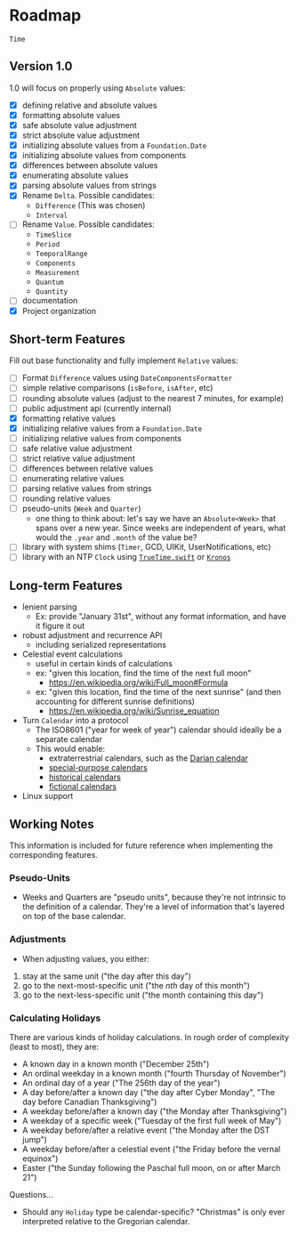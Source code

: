 # Roadmap

`Time` 

## Version 1.0

1.0 will focus on properly using `Absolute` values:

- [x] defining relative and absolute values
- [x] formatting absolute values
- [x] safe absolute value adjustment
- [x] strict absolute value adjustment
- [x] initializing absolute values from a `Foundation.Date`
- [x] initializing absolute values from components
- [x] differences between absolute values
- [x] enumerating absolute values
- [x] parsing absolute values from strings
- [x] Rename `Delta`. Possible candidates:
    - `Difference` (This was chosen)
    - `Interval`
- [ ] Rename `Value`. Possible candidates:
    - `TimeSlice`
    - `Period`
    - `TemporalRange`
    - `Components`
    - `Measurement`
    - `Quantum`
    - `Quantity`
- [ ] documentation
- [x] Project organization

## Short-term Features

Fill out base functionality and fully implement `Relative` values:

- [ ] Format `Difference` values using `DateComponentsFormatter`
- [ ] simple relative comparisons (`isBefore`, `isAfter`, etc)
- [ ] rounding absolute values (adjust to the nearest 7 minutes, for example)
- [ ] public adjustment api (currently internal)
- [x] formatting relative values
- [x] initializing relative values from a `Foundation.Date`
- [ ] initializing relative values from components
- [ ] safe relative value adjustment
- [ ] strict relative value adjustment
- [ ] differences between relative values
- [ ] enumerating relative values
- [ ] parsing relative values from strings
- [ ] rounding relative values
- [ ] pseudo-units (`Week` and `Quarter`)
    - one thing to think about: let's say we have an `Absolute<Week>` that spans over a new year. Since weeks are independent of years, what would the `.year` and `.month` of the value be?
- [ ] library with system shims (`Timer`, GCD, UIKit, UserNotifications, etc)
- [ ] library with an NTP `Clock` using [`TrueTime.swift`](https://github.com/instacart/TrueTime.swift/issues/82) or [`Kronos`](https://github.com/Lyft/Kronos)

## Long-term Features

- lenient parsing
    - Ex: provide "January 31st", without any format information, and have it figure it out
- robust adjustment and recurrence API
    - including serialized representations
- Celestial event calculations
    - useful in certain kinds of calculations
    - ex: "given this location, find the time of the next full moon"
        - https://en.wikipedia.org/wiki/Full_moon#Formula
    - ex: "given this location, find the time of the next sunrise" (and then accounting for different sunrise definitions)
        - https://en.wikipedia.org/wiki/Sunrise_equation
- Turn `Calendar` into a protocol
    - The ISO8601 ("year for week of year") calendar should ideally be a separate calendar
    - This would enable:
        - extraterrestrial calendars, such as the [Darian calendar](https://en.wikipedia.org/wiki/Darian_calendar)
        - [special-purpose calendars](https://en.wikipedia.org/wiki/International_Fixed_Calendar)
        - [historical calendars](https://en.wikipedia.org/wiki/Maya_calendar)
        - [fictional calendars](https://en.wikipedia.org/wiki/Stardate)
- Linux support

## Working Notes

This information is included for future reference when implementing the corresponding features.

### Pseudo-Units

- Weeks and Quarters are "pseudo units", because they're not intrinsic to the definition of a calendar. They're a level of information that's layered on top of the base calendar.

### Adjustments

- When adjusting values, you either:
1. stay at the same unit ("the day after this day")
2. go to the next-most-specific unit ("the *nth* day of this month")
3. go to the next-less-specific unit ("the month containing this day")

### Calculating Holidays

There are various kinds of holiday calculations. In rough order of complexity (least to most), they are:

- A known day in a known month ("December 25th")
- An ordinal weekday in a known month ("fourth Thursday of November")
- An ordinal day of a year ("The 256th day of the year")
- A day before/after a known day ("the day after Cyber Monday", "The day before Canadian Thanksgiving")
- A weekday before/after a known day ("the Monday after Thanksgiving")
- A weekday of a specific week ("Tuesday of the first full week of May")
- A weekday before/after a relative event ("the Monday after the DST jump")
- A weekday before/after a celestial event ("the Friday before the vernal equinox")
- Easter ("the Sunday following the Paschal full moon, on or after March 21")

Questions...
- Should any `Holiday` type be calendar-specific? "Christmas" is only ever interpreted relative to the Gregorian calendar.
